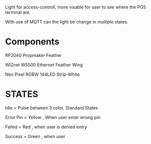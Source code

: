 Light for access-controll, more visable for user to see where the POS terminal are.

With use of MQTT can the light be change in multiple states.

# Components
RP2040 Propmaker Feather

WIZnet W5500 Ethernet Feather Wing

Neo Pixel RGBW 144LED Strip-White 

# STATES
Idle       = Pulse between 3 color, Standard States

Error Pin  = Yellow , When user enter wrong pin

Failed     = Red , when user is denied entry

Success    = Green , when user 
